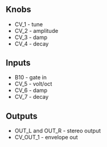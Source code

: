#

## Knobs
- CV_1 - tune
- CV_2 - amplitude
- CV_3 - damp
- CV_4 - decay

## Inputs
- B10 - gate in
- CV_5 - volt/oct
- CV_6 - damp
- CV_7 - decay

## Outputs
- OUT_L and OUT_R - stereo output
- CV_OUT_1 - envelope out
